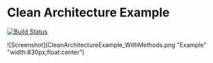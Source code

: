 # Clean Architecture Example

[![Build Status](https://travis-ci.org/guilhermeslacerda/CleanArchitectureExample.svg?branch=master)](https://travis-ci.org/guilhermeslacerda/CleanArchitectureExample)

![Screenshot](CleanArchitectureExample_WithMethods.png "Example" "width:830px;float:center")
